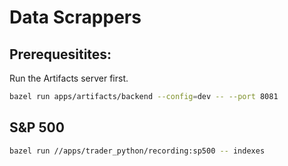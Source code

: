 # Data Scrappers

## Prerequesitites:

Run the Artifacts server first.

```bash
bazel run apps/artifacts/backend --config=dev -- --port 8081
```

## S&P 500

```bash
bazel run //apps/trader_python/recording:sp500 -- indexes
```
